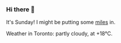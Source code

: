 ### Hi there :wave:

It's Sunday! I might be putting some [miles](https://www.strava.com/athletes/889963) in.

Weather in Toronto: partly cloudy, at +18°C.
